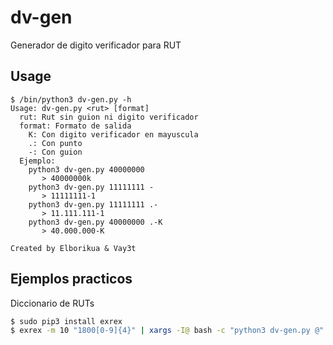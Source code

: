 # dv-gen
Generador de digito verificador para RUT

## Usage
```
$ /bin/python3 dv-gen.py -h
Usage: dv-gen.py <rut> [format]
  rut: Rut sin guion ni digito verificador
  format: Formato de salida
    K: Con digito verificador en mayuscula
    .: Con punto
    -: Con guion
  Ejemplo:
    python3 dv-gen.py 40000000
       > 40000000k
    python3 dv-gen.py 11111111 -
       > 11111111-1
    python3 dv-gen.py 11111111 .-
       > 11.111.111-1
    python3 dv-gen.py 40000000 .-K
       > 40.000.000-K
       
Created by Elborikua & Vay3t
```

## Ejemplos practicos
Diccionario de RUTs

```bash
$ sudo pip3 install exrex
$ exrex -m 10 "1800[0-9]{4}" | xargs -I@ bash -c "python3 dv-gen.py @"
```
